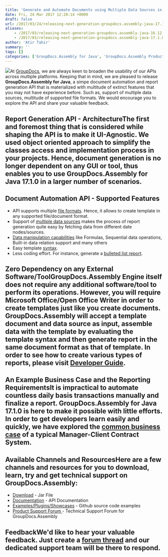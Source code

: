 ```yaml
---
title: 'Generate and Automate Documents using Multiple Data Sources in Java'
date: Fri, 24 Mar 2017 12:20:14 +0000
draft: false
url: /2017/03/24/releasing-next-generation-groupdocs.assembly-java-17.1.0-api/
aliases:
    - /2017/03/releasing-next-generation-groupdocs.assembly-java-16.12.0-api/
    - /2017/03/releasing-next-generation-groupdocs.assembly-java-17.1.0-api/
author: 'Atir Tahir'
summary: ''
tags: []
categories: ['GroupDocs.Assembly for Java', 'GroupDocs.Assembly Product Family']
---
```


[![](http://blog.groupdocs.com/wp-content/uploads/sites/4/2017/03/groupdocs-assembly-java-1.png)](https://www.groupdocs.com/products/assembly/java)At [GroupDocs](https://www.groupdocs.com/), we are always keen to broaden the usability of our APIs across multiple platforms. Keeping that in mind, we are pleased to release **GroupDocs.Assembly for Java**, a simpe document automation and report generation API that is materialized with multitude of extinct features that you may not have experience before. Such as, support of multiple data sources, multitude of supported file formats. We would encourage you to explore the API and share your valuable feedback.

## Report Generation API - ArchitectureThe first and foremost thing that is considered while shaping the API is to make it UI-Agnostic. We used object oriented approach to simplify the classes access and implementation process in your projects. Hence, document generation is no longer dependent on any GUI or tool, thus enables you to use GroupDocs.Assembly for Java 17.1.0 in a larger number of scenarios.

## Document Automation API - Supported Features

*   API supports multiple [file formats](http://www.groupdocs.com/docs/display/assemblyjava/Supported+Document+Formats). Hence, it allows to create template in any supported file/document format.
*   Support of [multiple data sources](http://www.groupdocs.com/docs/display/assemblyjava/Features+Overview#FeaturesOverview-ExplicitSupportforMultipleDataSources) makes the process of report generation quite easy by fetching data from different date nodes/sources.
*   [Data manipulation capabilities](http://groupdocs.com/docs/display/assemblyjava/Features+Overview#FeaturesOverview-DataManipulationCapabilities) like Formulas, Sequential data operations, Built-in data relation support and many others
*   Easy template [syntax](https://www.groupdocs.com/docs/display/assemblyjava/Features+Overview#FeaturesOverview-TemplateSyntax).
*   Less coding effort. For instance, generate a [bulleted list report](http://www.groupdocs.com/docs/display/assemblyjava/Bulleted+List+in+Word+Processing+Document#BulletedListinWordProcessingDocument-GeneratingTheReport).

## Zero Dependency on any External Software/ToolGroupDocs.Assembly Engine itself does not require any additional software/tool to perform its operations. However, you will require Microsoft Office/Open Office Writer in order to create templates just like you create documents. GroupDocs.Assembly will accept a template document and data source as input, assemble data with the template by evaluating the template syntax and then generate report in the same document format as that of template. In order to see how to create various types of reports, please visit [Developer Guide](http://www.groupdocs.com/docs/display/assemblyjava/Developer+Guide).

## An Example Business Case and the Reporting RequirementsIt is impractical to automate countless daily basis transactions manually and finalize a report. GroupDocs.Assembly for Java 17.1.0 is here to make it possible with little efforts. In order to get developers learn easily and quickly, we have explored the [common business case](http://www.groupdocs.com/docs/display/assemblyjava/Business+Case+of+Manager-Client+Contract+System#BusinessCaseofManager-ClientContractSystem-BusinessCase) of a typical Manager-Client Contract System.

## Available Channels and ResourcesHere are a few channels and resources for you to download, learn, try and get technical support on GroupDocs.Assembly:

*   [Download](https://downloads.groupdocs.com/assembly/java "GroupDocs.Assembly for Java Downloads") - Jar File
*   [Documentation](https://docs.groupdocs.com/display/assemblyjava/Home "GroupDocs.Assembly for Java Documentation") - API Documentation
*   [Examples/Plugins/Showcases](https://github.com/groupdocs-assembly/GroupDocs.Assembly-for-Java "Document Generation for Java examples and showcases") - Github source code examples
*   [Product Support Forum ](http://groupdocs.com/Community/forums/groupdocs.assembly-product-family/8/showforum.aspx "GroupDocs.Assembly for .NET Support forum")\- Technical Support Forum for GroupDocs.Assembly

## FeedbackWe'd like to hear your valuable feedback. Just create a [forum thread](http://groupdocs.com/Community/forums/groupdocs.assembly-product-family/8/showforum.aspx "Technical Support Forum") and our dedicated support team will be there to respond.




